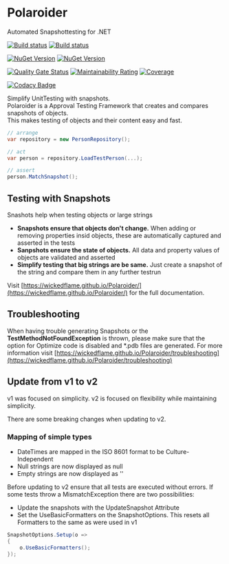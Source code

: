 # Polaroider
Automated Snapshottesting for .NET

[![Build status](https://img.shields.io/appveyor/build/chriswalpen/polaroider/master?label=Master&logo=appveyor&style=for-the-badge)](https://ci.appveyor.com/project/chriswalpen/polaroider/branch/master)
[![Build status](https://img.shields.io/appveyor/build/chriswalpen/polaroider/dev?label=Dev&logo=appveyor&style=for-the-badge)](https://ci.appveyor.com/project/chriswalpen/polaroider/branch/dev)
  
[![NuGet Version](https://img.shields.io/nuget/v/polaroider.svg?style=for-the-badge&label=Latest)](https://www.nuget.org/packages/polaroider/)
[![NuGet Version](https://img.shields.io/nuget/vpre/polaroider.svg?style=for-the-badge&label=RC)](https://www.nuget.org/packages/polaroider/)
  
[![Quality Gate Status](https://sonarcloud.io/api/project_badges/measure?project=WickedFlame_Polaroider&metric=alert_status)](https://sonarcloud.io/summary/new_code?id=WickedFlame_Polaroider)
[![Maintainability Rating](https://sonarcloud.io/api/project_badges/measure?project=WickedFlame_Polaroider&metric=sqale_rating)](https://sonarcloud.io/summary/new_code?id=WickedFlame_Polaroider)
[![Coverage](https://sonarcloud.io/api/project_badges/measure?project=WickedFlame_Polaroider&metric=coverage)](https://sonarcloud.io/summary/new_code?id=WickedFlame_Polaroider)
  
[![Codacy Badge](https://app.codacy.com/project/badge/Grade/34983ecbd3dc41bea645f6e255505016)](https://www.codacy.com/gh/WickedFlame/Polaroider/dashboard?utm_source=github.com&amp;utm_medium=referral&amp;utm_content=WickedFlame/Polaroider&amp;utm_campaign=Badge_Grade)
  
  
Simplify UnitTesting with snapshots.  
Polaroider is a Approval Testing Framework that creates and compares snapshots of objects.  
This makes testing of objects and their content easy and fast.
  
```csharp
// arrange
var repository = new PersonRepository();

// act
var person = repository.LoadTestPerson(...);

// assert
person.MatchSnapshot();
```
  
## Testing with Snapshots
Snashots help when testing objects or large strings
- **Snapshots ensure that objects don't change.** When adding or removing properties insid objects, these are automatically captured and asserted in the tests
- **Sanpshots ensure the state of objects.** All data and property values of objects are validated and asserted
- **Simplify testing that big strings are be same.** Just create a snapshot of the string and compare them in any further testrun
  
Visit [https://wickedflame.github.io/Polaroider/](https://wickedflame.github.io/Polaroider/) for the full documentation.
  
## Troubleshooting
When having trouble generating Snapshots or the **TestMethodNotFoundException** is thrown, please make sure that the option for Optimize code is disabled and *.pdb files are generated. 
For more information visit [https://wickedflame.github.io/Polaroider/troubleshooting](https://wickedflame.github.io/Polaroider/troubleshooting)
  
## Update from v1 to v2
v1 was focused on simplicity. 
v2 is focused on flexibility while maintaining simplicity.
  
There are some breaking changes when updating to v2.
### Mapping of simple types
- DateTimes are mapped in the ISO 8601 format to be Culture-Independent
- Null strings are now displayed as null
- Empty strings are now displayed as ''
  
Before updating to v2 ensure that all tests are executed without errors.
If some tests throw a MismatchException there are two possibilities:
- Update the snapshots with the UpdateSnapshot Attribute
- Set the UseBasicFormatters on the SnapshotOptions. This resets all Formatters to the same as were used in v1
```csharp
SnapshotOptions.Setup(o =>
{
    o.UseBasicFormatters();
});
```

